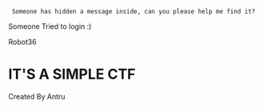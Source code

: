 ``  Someone has hidden a message inside, can you please help me find it?  ``





Someone Tried to login :)

Robot36






# IT'S A SIMPLE CTF 

Created By Antru
